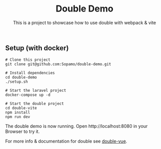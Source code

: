 <div id="top"></div>

<div align="center">
  <h1 align="center">Double Demo</h1>

  <p align="center">
    This is a project to showcase how to use double with webpack & vite
  </p>
</div>
<br>

## Setup (with docker)
    # Clone this project
    git clone git@github.com:Sopamo/double-demo.git

    # Install dependencies
    cd double-demo
    ./setup.sh

    # Start the laravel project
    docker-compose up -d

    # Start the double project
    cd double-vite
    npm install
    npm run dev

The double demo is now running. Open http://localhost:8080 in your Browser to try it.

For more info & documentation for double see [double-vue](https://github.com/Sopamo/double-vue).

